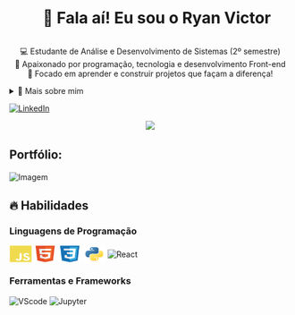 <!-- Título Centralizado -->
<div id="user-content-toc">
  <ul align="center">
    <summary><h1 style="display: inline-block">👋 Fala aí! Eu sou o Ryan Victor</h1></summary>
  </ul>
</div>

<!---snake -->
<div align=“center”› 
  <img sre=“https://github.com/1999AZZAR/1999AZZAR/blob/main/resources/img/grid-snake…svg”
alt=“snake” /></a>
</div>

<!-- Apresentação -->
<p align="center">
  💻 Estudante de Análise e Desenvolvimento de Sistemas (2º semestre)<br>
  🚀 Apaixonado por programação, tecnologia e desenvolvimento Front-end<br>
  🎯 Focado em aprender e construir projetos que façam a diferença!
</p>
<!-- Dropdown -->
<!-- Dropdown: Sobre mim -->
<details>
  <summary>🧠 Mais sobre mim</summary>

  - 👨‍🎓 Tenho 20 anos e moro no Brasil  
  - 🧩 Estudo C#, PHP, React e TypeScript  
  - 🧠 Buscando evoluir tanto no front quanto no back-end  
  - 🧘‍♂️ Gosto de treinar, estudar, e trabalhar em projetos que me desafiem  
  - 🎮 Também curto games, filmes e aprender coisas novas constantemente
</details>


<!-- Links -->
[![LinkedIn](https://img.shields.io/badge/LinkedIn-0077B5?style=for-the-badge&logo=linkedin&logoColor=white)](www.linkedin.com/in/ryan-silva-092694273)



<!-- Stats -->
<p align="center">
  <img src="https://github-readme-stats.vercel.app/api?username=ryanvictor&show_icons=true&theme=radical" />
</p>

<!-- Portfólio -->
## Portfólio:

<!-- GIF -->
<p align="left">
  <img align="center" src="https://github.com/VariableBee/VariableBee/assets/77739311/4e9f41af-6b57-49a7-b15a-74322e96b4d7" alt="Imagem">
</p>

## 🔥 Habilidades
<!-- Habilidades: Linguagens -->
  <div style="flex-basis: 48%;">
    <h3>Linguagens de Programação</h3>
    <img align="center" alt="Js" height="30" width="40" src="https://raw.githubusercontent.com/devicons/devicon/master/icons/javascript/javascript-plain.svg">
    <img align="center" alt="HTML" height="30" width="40" src="https://raw.githubusercontent.com/devicons/devicon/master/icons/html5/html5-original.svg">
    <img align="center" alt="CSS" height="30" width="40" src="https://raw.githubusercontent.com/devicons/devicon/master/icons/css3/css3-original.svg">
    <img align="center" alt="Python" height="30" width="40" src="https://raw.githubusercontent.com/devicons/devicon/master/icons/python/python-original.svg">
    <img align="center" alt="React" height="30" width="40" src="https://cdn.jsdelivr.net/gh/devicons/devicon/icons/react/react-original.svg">
  </div>
  
  <!-- Habilidades: Ferramentas e Frameworks -->
  <div style="flex-basis: 48%;">
    <h3>Ferramentas e Frameworks</h3>
    <img align="center" alt="VScode" height="30" width="40" src="https://cdn.jsdelivr.net/gh/devicons/devicon/icons/vscode/vscode-original.svg">
    <img align="center" alt="Jupyter" height="30" width="40" src="https://cdn.jsdelivr.net/gh/devicons/devicon/icons/jupyter/jupyter-original.svg">
  
  </div>
  

